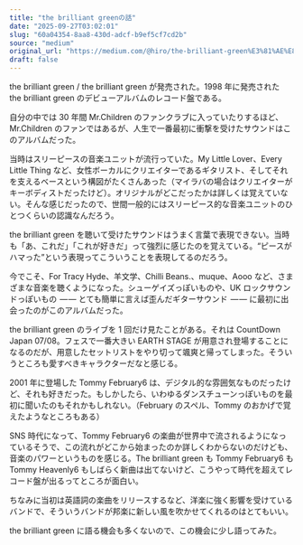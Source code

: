 ```yaml
---
title: "the brilliant greenの話"
date: "2025-09-27T03:02:01"
slug: "60a04354-8aa8-430d-adcf-b9ef5cf7cd2b"
source: "medium"
original_url: "https://medium.com/@hiro/the-brilliant-green%E3%81%AE%E8%A9%B1-aab98850574f?source=rss-21bfda6f823e------2"
draft: false
---
```


the brilliant green / the brilliant green が発売された。1998 年に発売された the brilliant green のデビューアルバムのレコード盤である。

自分の中では 30 年間 Mr.Children のファンクラブに入っていたりするほど、Mr.Children のファンではあるが、人生で一番最初に衝撃を受けたサウンドはこのアルバムだった。

当時はスリーピースの音楽ユニットが流行っていた。My Little Lover、Every Little Thing など、女性ボーカルにクリエイターであるギタリスト、そしてそれを支えるベースという構図がたくさんあった（マイラバの場合はクリエイターがキーボディストだったけど）。オリジナルがどこだったかは詳しくは覚えていない。そんな感じだったので、世間一般的にはスリーピース的な音楽ユニットのひとつくらいの認識なんだろう。

the brilliant green を聴いて受けたサウンドはうまく言葉で表現できない。当時も「あ、これだ」「これが好きだ」って強烈に感じたのを覚えている。“ピースがハマった”という表現ってこういうことを表現してるのだろう。

今でこそ、For Tracy Hyde、羊文学、Chilli Beans.、muque、Aooo など、さまざまな音楽を聴くようになった。シューゲイズっぽいものや、UK ロックサウンドっぽいもの  — — とても簡単に言えば歪んだギターサウンド  — — に最初に出会ったのがこのアルバムだった。

the brilliant green のライブを 1 回だけ見たことがある。それは CountDown Japan 07/08。フェスで一番大きい EARTH STAGE が用意され登場することになるのだが、用意したセットリストをやり切って颯爽と帰ってしまった。そういうところも愛すべきキャラクターだなと感じる。

2001 年に登場した Tommy February6 は、デジタル的な雰囲気なものだったけど、それも好きだった。もしかしたら、いわゆるダンスチューンっぽいものを最初に聞いたのもそれかもしれない。（February のスペル、Tommy のおかげで覚えたようなところもある）

SNS 時代になって、Tommy February6 の楽曲が世界中で流されるようになっているそうで、この流れがどこから始まったのか詳しくわからないのだけども、音楽のパワーというものを感じる。The brilliant green も Tommy February6 も Tommy Heavenly6 もしばらく新曲は出てないけど、こうやって時代を超えてレコード盤が出るってところが面白い。

ちなみに当初は英語詞の楽曲をリリースするなど、洋楽に強く影響を受けているバンドで、そういうバンドが邦楽に新しい風を吹かせてくれるのはとてもいい。

the brilliant green に語る機会も多くないので、この機会に少し語ってみた。

